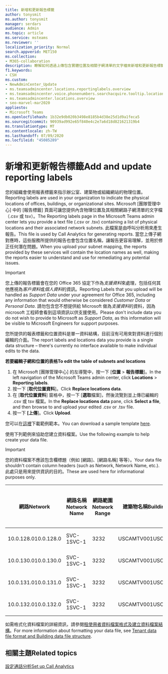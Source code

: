 ```yaml
---
title: 新增和更新報告標籤
author: tonysmit
ms.author: tonysmit
manager: serdars
audience: Admin
ms.topic: article
ms.service: msteams
ms.reviewer: ''
localization_priority: Normal
search.appverid: MET150
ms.collection:
- M365-collaboration
description: 瞭解如何透過上傳包含實體位置及相關子網清單的文字檔來新增和更新報告標籤。
f1.keywords:
- CSH
ms.custom:
- NewAdminCenter_Update
- ms.teamsadmincenter.locations.reportinglabels.overview
- ms.teamsadmincenter.voice.phonenumbers.searchacquire.tooltip.location
- ms.teamsadmincenter.locations.overview
- seo-marvel-mar2020
appliesto:
- Microsoft Teams
ms.openlocfilehash: 1b32e9db020b3498e8185b4d38e25d1d9a1feca5
ms.sourcegitcommit: 90939ad992e65f840e4c2e7a6d18d821621319b4
ms.translationtype: MT
ms.contentlocale: zh-TW
ms.lasthandoff: 07/09/2020
ms.locfileid: "45085289"
---
```

<a name="add-and-update-reporting-labels"></a><span data-ttu-id="3c1b0-103">新增和更新報告標籤</span><span class="sxs-lookup"><span data-stu-id="3c1b0-103">Add and update reporting labels</span></span>
============================

<span data-ttu-id="3c1b0-104">您的組織會使用報表標籤來指示辦公室、建築物或組織網站的物理位置。</span><span class="sxs-lookup"><span data-stu-id="3c1b0-104">Reporting labels are used in your organization to indicate the physical locations of offices, buildings, or organizational sites.</span></span> <span data-ttu-id="3c1b0-105">Microsoft [團隊管理中心] 中的 [報告標籤] 頁面可讓您提供內含物理位置及其相關網路子網清單的文字檔（.csv 或 tsv）。</span><span class="sxs-lookup"><span data-stu-id="3c1b0-105">The Reporting labels page in the Microsoft Teams admin center lets you provide a text file (.csv or .tsv) containing a list of physical locations and their associated network subnets.</span></span> <span data-ttu-id="3c1b0-106">此檔案是由呼叫分析用來產生報告。</span><span class="sxs-lookup"><span data-stu-id="3c1b0-106">This file is used by Call Analytics for generating reports.</span></span> <span data-ttu-id="3c1b0-107">當您上傳子網對應時，這些服務所提供的報告也會包含位置名稱，讓報告更容易理解，並用於修正任何潛在問題。</span><span class="sxs-lookup"><span data-stu-id="3c1b0-107">When you upload your subnet mapping, the reports provided by these services will contain the location names as well, making the reports easier to understand and use for remediating any potential issues.</span></span>

> [!IMPORTANT]
> <span data-ttu-id="3c1b0-108">您上傳的報告標籤會在您的 Office 365 協定下作為*支援資料*來處理，包括任何其他應視為*客戶資料*或*個人資料*的資訊。</span><span class="sxs-lookup"><span data-stu-id="3c1b0-108">Reporting Labels that you upload will be handled as *Support Data* under your agreement for Office 365, including any information that would otherwise be considered *Customer Data* or *Personal Data*.</span></span> <span data-ttu-id="3c1b0-109">請勿包含您不想提供給 Microsoft 做為*支援資料*的資料，因為 microsoft 工程師會看到這項資訊以供支援使用。</span><span class="sxs-lookup"><span data-stu-id="3c1b0-109">Please don't include data you do not wish to provide to Microsoft as *Support Data*, as this information will be visible to Microsoft Engineers for support purposes.</span></span>

<span data-ttu-id="3c1b0-110">您所提供的報表標籤和位置資料是單一資料結構，目前沒有可用來對資料進行個別編輯的介面。</span><span class="sxs-lookup"><span data-stu-id="3c1b0-110">The report labels and locations data you provide is a single data structure – there's currently no interface available to make individual edits to the data.</span></span>

<span data-ttu-id="3c1b0-111">**若要編輯子網和位置的表格**</span><span class="sxs-lookup"><span data-stu-id="3c1b0-111">**To edit the table of subnets and locations**</span></span>

1. <span data-ttu-id="3c1b0-112">在 Microsoft [團隊管理中心] 的左導覽中，按一下 [**位置**  >  **報告標籤**]。</span><span class="sxs-lookup"><span data-stu-id="3c1b0-112">In the left navigation of the Microsoft Teams admin center, click **Locations** > **Reporting labels**.</span></span>
2. <span data-ttu-id="3c1b0-113">按一下 [**取代位置資料**]。</span><span class="sxs-lookup"><span data-stu-id="3c1b0-113">Click **Replace locations data**.</span></span>
3. <span data-ttu-id="3c1b0-114">在 [**取代位置資料**] 窗格中，按一下 [**選取**檔案]，然後流覽到並上傳已編輯的 .csv 或 tsv 檔案。</span><span class="sxs-lookup"><span data-stu-id="3c1b0-114">In the **Replace locations data** pane, click **Select a file**, and then browse to and upload your edited .csv or .tsv file.</span></span>
4. <span data-ttu-id="3c1b0-115">按一下 **[上傳**]。</span><span class="sxs-lookup"><span data-stu-id="3c1b0-115">Click **Upload**.</span></span>

<span data-ttu-id="3c1b0-116">您可以在[這裡](https://github.com/MicrosoftDocs/OfficeDocs-SkypeForBusiness/blob/live/Teams/downloads/locations-template.zip?raw=true)下載範例範本。</span><span class="sxs-lookup"><span data-stu-id="3c1b0-116">You can download a sample template [here](https://github.com/MicrosoftDocs/OfficeDocs-SkypeForBusiness/blob/live/Teams/downloads/locations-template.zip?raw=true).</span></span>

<span data-ttu-id="3c1b0-117">使用下列範例來協助您建立資料檔案。</span><span class="sxs-lookup"><span data-stu-id="3c1b0-117">Use the following example to help create your data file.</span></span>

> [!IMPORTANT]
> <span data-ttu-id="3c1b0-118">您的資料檔案不應該包含欄標題（例如 [網路]、[網路名稱] 等等）。</span><span class="sxs-lookup"><span data-stu-id="3c1b0-118">Your data file shouldn't contain column headers (such as Network, Network Name, etc.).</span></span> <span data-ttu-id="3c1b0-119">此處只是用來提供資訊的目的。</span><span class="sxs-lookup"><span data-stu-id="3c1b0-119">These are used here for informational purposes only.</span></span> <br>

|<span data-ttu-id="3c1b0-120">網路</span><span class="sxs-lookup"><span data-stu-id="3c1b0-120">Network</span></span>|<span data-ttu-id="3c1b0-121">網路名稱</span><span class="sxs-lookup"><span data-stu-id="3c1b0-121">Network Name</span></span>|<span data-ttu-id="3c1b0-122">網路範圍</span><span class="sxs-lookup"><span data-stu-id="3c1b0-122">Network Range</span></span>|<span data-ttu-id="3c1b0-123">建築物名稱</span><span class="sxs-lookup"><span data-stu-id="3c1b0-123">Building Name</span></span>|<span data-ttu-id="3c1b0-124">擁有權類型</span><span class="sxs-lookup"><span data-stu-id="3c1b0-124">Ownership Type</span></span>|<span data-ttu-id="3c1b0-125">建築物類型</span><span class="sxs-lookup"><span data-stu-id="3c1b0-125">Building Type</span></span>|<span data-ttu-id="3c1b0-126">建立 Office 類型</span><span class="sxs-lookup"><span data-stu-id="3c1b0-126">Building Office Type</span></span>|<span data-ttu-id="3c1b0-127">座</span><span class="sxs-lookup"><span data-stu-id="3c1b0-127">City</span></span>|<span data-ttu-id="3c1b0-128">郵遞區號</span><span class="sxs-lookup"><span data-stu-id="3c1b0-128">Zip Code</span></span>|<span data-ttu-id="3c1b0-129">國家</span><span class="sxs-lookup"><span data-stu-id="3c1b0-129">Country</span></span>|<span data-ttu-id="3c1b0-130">市</span><span class="sxs-lookup"><span data-stu-id="3c1b0-130">State</span></span>|<span data-ttu-id="3c1b0-131">地區</span><span class="sxs-lookup"><span data-stu-id="3c1b0-131">Region</span></span>|<span data-ttu-id="3c1b0-132">在 Corp 內</span><span class="sxs-lookup"><span data-stu-id="3c1b0-132">Inside Corp</span></span>|<span data-ttu-id="3c1b0-133">快速路線</span><span class="sxs-lookup"><span data-stu-id="3c1b0-133">Express Route</span></span>|
|-|-|-|-|-|-|-|-|-|-|-|-|-|-|
|<span data-ttu-id="3c1b0-134">10.0.128.0</span><span class="sxs-lookup"><span data-stu-id="3c1b0-134">10.0.128.0</span></span>    |<span data-ttu-id="3c1b0-135">SVC-1</span><span class="sxs-lookup"><span data-stu-id="3c1b0-135">SVC-1</span></span>|<span data-ttu-id="3c1b0-136">32</span><span class="sxs-lookup"><span data-stu-id="3c1b0-136">32</span></span>|<span data-ttu-id="3c1b0-137">USCAMTV001</span><span class="sxs-lookup"><span data-stu-id="3c1b0-137">USCAMTV001</span></span>|<span data-ttu-id="3c1b0-138">Contoso 租賃 RE&F</span><span class="sxs-lookup"><span data-stu-id="3c1b0-138">Contoso Leased RE&F</span></span>|<span data-ttu-id="3c1b0-139">Office</span><span class="sxs-lookup"><span data-stu-id="3c1b0-139">Office</span></span>|<span data-ttu-id="3c1b0-140">重新&F</span><span class="sxs-lookup"><span data-stu-id="3c1b0-140">RE&F</span></span>|<span data-ttu-id="3c1b0-141">山地視圖</span><span class="sxs-lookup"><span data-stu-id="3c1b0-141">Mountain View</span></span>|<span data-ttu-id="3c1b0-142">94043</span><span class="sxs-lookup"><span data-stu-id="3c1b0-142">94043</span></span>|<span data-ttu-id="3c1b0-143">一下</span><span class="sxs-lookup"><span data-stu-id="3c1b0-143">US</span></span>|<span data-ttu-id="3c1b0-144">頒發</span><span class="sxs-lookup"><span data-stu-id="3c1b0-144">CA</span></span>|<span data-ttu-id="3c1b0-145">一下</span><span class="sxs-lookup"><span data-stu-id="3c1b0-145">US</span></span>|<span data-ttu-id="3c1b0-146">1</span><span class="sxs-lookup"><span data-stu-id="3c1b0-146">1</span></span>|<span data-ttu-id="3c1b0-147">1</span><span class="sxs-lookup"><span data-stu-id="3c1b0-147">1</span></span>|
|<span data-ttu-id="3c1b0-148">10.0.130.0</span><span class="sxs-lookup"><span data-stu-id="3c1b0-148">10.0.130.0</span></span>    |<span data-ttu-id="3c1b0-149">SVC-1</span><span class="sxs-lookup"><span data-stu-id="3c1b0-149">SVC-1</span></span>|<span data-ttu-id="3c1b0-150">32</span><span class="sxs-lookup"><span data-stu-id="3c1b0-150">32</span></span>|<span data-ttu-id="3c1b0-151">USCAMTV001</span><span class="sxs-lookup"><span data-stu-id="3c1b0-151">USCAMTV001</span></span>|<span data-ttu-id="3c1b0-152">Contoso 租賃 RE&F</span><span class="sxs-lookup"><span data-stu-id="3c1b0-152">Contoso Leased RE&F</span></span>|<span data-ttu-id="3c1b0-153">Office</span><span class="sxs-lookup"><span data-stu-id="3c1b0-153">Office</span></span>|<span data-ttu-id="3c1b0-154">重新&F</span><span class="sxs-lookup"><span data-stu-id="3c1b0-154">RE&F</span></span>|<span data-ttu-id="3c1b0-155">山地視圖</span><span class="sxs-lookup"><span data-stu-id="3c1b0-155">Mountain View</span></span>|<span data-ttu-id="3c1b0-156">94043</span><span class="sxs-lookup"><span data-stu-id="3c1b0-156">94043</span></span>|<span data-ttu-id="3c1b0-157">一下</span><span class="sxs-lookup"><span data-stu-id="3c1b0-157">US</span></span>|<span data-ttu-id="3c1b0-158">頒發</span><span class="sxs-lookup"><span data-stu-id="3c1b0-158">CA</span></span>|<span data-ttu-id="3c1b0-159">一下</span><span class="sxs-lookup"><span data-stu-id="3c1b0-159">US</span></span>|<span data-ttu-id="3c1b0-160">1</span><span class="sxs-lookup"><span data-stu-id="3c1b0-160">1</span></span>|<span data-ttu-id="3c1b0-161">1</span><span class="sxs-lookup"><span data-stu-id="3c1b0-161">1</span></span>|
|<span data-ttu-id="3c1b0-162">10.0.131.0</span><span class="sxs-lookup"><span data-stu-id="3c1b0-162">10.0.131.0</span></span>    |<span data-ttu-id="3c1b0-163">SVC-1</span><span class="sxs-lookup"><span data-stu-id="3c1b0-163">SVC-1</span></span>|<span data-ttu-id="3c1b0-164">32</span><span class="sxs-lookup"><span data-stu-id="3c1b0-164">32</span></span>|<span data-ttu-id="3c1b0-165">USCAMTV001</span><span class="sxs-lookup"><span data-stu-id="3c1b0-165">USCAMTV001</span></span>|<span data-ttu-id="3c1b0-166">Contoso 租賃 RE&F</span><span class="sxs-lookup"><span data-stu-id="3c1b0-166">Contoso Leased RE&F</span></span>|<span data-ttu-id="3c1b0-167">Office</span><span class="sxs-lookup"><span data-stu-id="3c1b0-167">Office</span></span>|<span data-ttu-id="3c1b0-168">重新&F</span><span class="sxs-lookup"><span data-stu-id="3c1b0-168">RE&F</span></span>|<span data-ttu-id="3c1b0-169">山地視圖</span><span class="sxs-lookup"><span data-stu-id="3c1b0-169">Mountain View</span></span>|<span data-ttu-id="3c1b0-170">94043</span><span class="sxs-lookup"><span data-stu-id="3c1b0-170">94043</span></span>|<span data-ttu-id="3c1b0-171">一下</span><span class="sxs-lookup"><span data-stu-id="3c1b0-171">US</span></span>|<span data-ttu-id="3c1b0-172">頒發</span><span class="sxs-lookup"><span data-stu-id="3c1b0-172">CA</span></span>|<span data-ttu-id="3c1b0-173">一下</span><span class="sxs-lookup"><span data-stu-id="3c1b0-173">US</span></span>|<span data-ttu-id="3c1b0-174">1</span><span class="sxs-lookup"><span data-stu-id="3c1b0-174">1</span></span>|<span data-ttu-id="3c1b0-175">1</span><span class="sxs-lookup"><span data-stu-id="3c1b0-175">1</span></span>|
|<span data-ttu-id="3c1b0-176">10.0.132.0</span><span class="sxs-lookup"><span data-stu-id="3c1b0-176">10.0.132.0</span></span>    |<span data-ttu-id="3c1b0-177">SVC-1</span><span class="sxs-lookup"><span data-stu-id="3c1b0-177">SVC-1</span></span>|<span data-ttu-id="3c1b0-178">32</span><span class="sxs-lookup"><span data-stu-id="3c1b0-178">32</span></span>|<span data-ttu-id="3c1b0-179">USCAMTV001</span><span class="sxs-lookup"><span data-stu-id="3c1b0-179">USCAMTV001</span></span>|<span data-ttu-id="3c1b0-180">Contoso 租賃 RE&F</span><span class="sxs-lookup"><span data-stu-id="3c1b0-180">Contoso Leased RE&F</span></span>|<span data-ttu-id="3c1b0-181">Office</span><span class="sxs-lookup"><span data-stu-id="3c1b0-181">Office</span></span>|<span data-ttu-id="3c1b0-182">重新&F</span><span class="sxs-lookup"><span data-stu-id="3c1b0-182">RE&F</span></span>|<span data-ttu-id="3c1b0-183">山地視圖</span><span class="sxs-lookup"><span data-stu-id="3c1b0-183">Mountain View</span></span>|<span data-ttu-id="3c1b0-184">94043</span><span class="sxs-lookup"><span data-stu-id="3c1b0-184">94043</span></span>|<span data-ttu-id="3c1b0-185">一下</span><span class="sxs-lookup"><span data-stu-id="3c1b0-185">US</span></span>|<span data-ttu-id="3c1b0-186">頒發</span><span class="sxs-lookup"><span data-stu-id="3c1b0-186">CA</span></span>|<span data-ttu-id="3c1b0-187">一下</span><span class="sxs-lookup"><span data-stu-id="3c1b0-187">US</span></span>|<span data-ttu-id="3c1b0-188">1</span><span class="sxs-lookup"><span data-stu-id="3c1b0-188">1</span></span>|<span data-ttu-id="3c1b0-189">1</span><span class="sxs-lookup"><span data-stu-id="3c1b0-189">1</span></span>|

<span data-ttu-id="3c1b0-190">如需格式化資料檔案的詳細資訊，請參閱[租使用者資料檔案格式及建立資料檔案結構](CQD-upload-tenant-building-data.md#upload-building-data-file)。</span><span class="sxs-lookup"><span data-stu-id="3c1b0-190">For more information about formatting your data file, see [Tenant data file format and Building data file structure](CQD-upload-tenant-building-data.md#upload-building-data-file).</span></span>

## <a name="related-topics"></a><span data-ttu-id="3c1b0-191">相關主題</span><span class="sxs-lookup"><span data-stu-id="3c1b0-191">Related topics</span></span>

[<span data-ttu-id="3c1b0-192">設定通話分析</span><span class="sxs-lookup"><span data-stu-id="3c1b0-192">Set up Call Analytics</span></span>](set-up-call-analytics.md)
